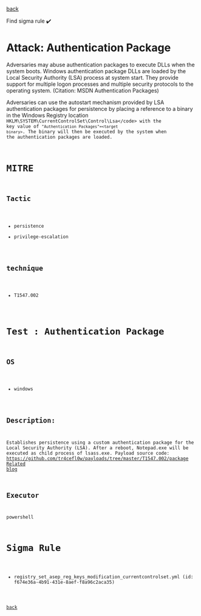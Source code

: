 
[back](../index.md)

Find sigma rule :heavy_check_mark: 

# Attack: Authentication Package 

Adversaries may abuse authentication packages to execute DLLs when the system boots. Windows authentication package DLLs are loaded by the Local Security Authority (LSA) process at system start. They provide support for multiple logon processes and multiple security protocols to the operating system. (Citation: MSDN Authentication Packages)

Adversaries can use the autostart mechanism provided by LSA authentication packages for persistence by placing a reference to a binary in the Windows Registry location <code>HKLM\SYSTEM\CurrentControlSet\Control\Lsa\</code> with the key value of <code>"Authentication Packages"=&lt;target binary&gt;</code>. The binary will then be executed by the system when the authentication packages are loaded.

# MITRE
## Tactic
  - persistence
  - privilege-escalation


## technique
  - T1547.002


# Test : Authentication Package
## OS
  - windows


## Description:
Establishes persistence using a custom authentication package for the Local Security Authority (LSA).
After a reboot, Notepad.exe will be executed as child process of lsass.exe.
Payload source code: https://github.com/tr4cefl0w/payloads/tree/master/T1547.002/package
[Related blog](https://pentestlab.blog/2019/10/21/persistence-security-support-provider/)


## Executor
powershell

# Sigma Rule
 - registry_set_asep_reg_keys_modification_currentcontrolset.yml (id: f674e36a-4b91-431e-8aef-f8a96c2aca35)



[back](../index.md)
